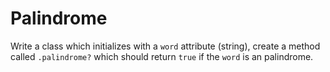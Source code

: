 # Palindrome

Write a class which initializes with a `word` attribute (string), create a method called `.palindrome?` which should return `true` if the `word` is an palindrome.
